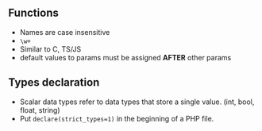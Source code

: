 ## Functions
- Names are case insensitive
- `\w+`
- Similar to C, TS/JS
- default values to params must be assigned **AFTER** other params

## Types declaration
- Scalar data types refer to data types that store a single value. (int, bool, float, string)
- Put `declare(strict_types=1)` in the beginning of a PHP file.
